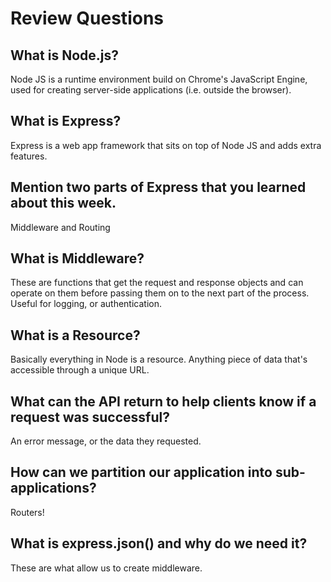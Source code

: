 # Review Questions

## What is Node.js?

Node JS is a runtime environment build on Chrome's JavaScript Engine, used for creating server-side applications (i.e. outside the browser).

## What is Express?

Express is a web app framework that sits on top of Node JS and adds extra features.

## Mention two parts of Express that you learned about this week.

Middleware and Routing

## What is Middleware?

These are functions that get the request and response objects and can operate on them before passing them on to the next part of the process. Useful for logging, or authentication.

## What is a Resource?

Basically everything in Node is a resource. Anything piece of data that's accessible through a unique URL.

## What can the API return to help clients know if a request was successful?

An error message, or the data they requested.

## How can we partition our application into sub-applications?

Routers!

## What is express.json() and why do we need it?

These are what allow us to create middleware.